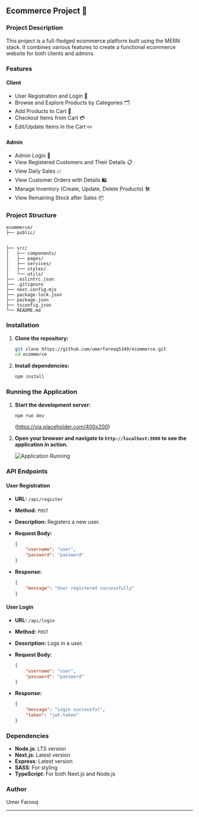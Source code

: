 ## Ecommerce Project 🛒

### Project Description

This project is a full-fledged ecommerce platform built using the MERN stack. It combines various features to create a functional ecommerce website for both clients and admins.

### Features

#### Client
- User Registration and Login 📝
- Browse and Explore Products by Categories 🗂️
- Add Products to Cart 🛒
- Checkout Items from Cart 💳
- Edit/Update Items in the Cart ✏️

#### Admin
- Admin Login 🔐
- View Registered Customers and Their Details 📋
- View Daily Sales 📈
- View Customer Orders with Details 🛍️
- Manage Inventory (Create, Update, Delete Products) 🛠️
- View Remaining Stock after Sales 📦

### Project Structure

```plaintext
ecommerce/
├── public/


├── src/
│   ├── components/
│   ├── pages/
│   ├── services/
│   ├── styles/
│   └── utils/
├── .eslintrc.json
├── .gitignore
├── next.config.mjs
├── package-lock.json
├── package.json
├── tsconfig.json
└── README.md
```

### Installation

1. **Clone the repository:**

    ```sh
    git clone https://github.com/umerfarooq5349/ecommerce.git
    cd ecommerce
    ```

2. **Install dependencies:**

    ```sh
    npm install
    ```

### Running the Application

1. **Start the development server:**

    ```sh
    npm run dev
    ```

    (https://via.placeholder.com/400x200)

2. **Open your browser and navigate to `http://localhost:3000` to see the application in action.**

    ![Application Running](https://via.placeholder.com/400x200)

### API Endpoints

#### User Registration

- **URL:** `/api/register`
- **Method:** `POST`
- **Description:** Registers a new user.
- **Request Body:**

    ```json
    {
        "username": "user",
        "password": "password"
    }
    ```

- **Response:**

    ```json
    {
        "message": "User registered successfully"
    }
    ```

#### User Login

- **URL:** `/api/login`
- **Method:** `POST`
- **Description:** Logs in a user.
- **Request Body:**

    ```json
    {
        "username": "user",
        "password": "password"
    }
    ```

- **Response:**

    ```json
    {
        "message": "Login successful",
        "token": "jwt-token"
    }
    ```

### Dependencies

- **Node.js**: LTS version
- **Next.js**: Latest version
- **Express**: Latest version
- **SASS**: For styling
- **TypeScript**: For both Next.js and Node.js

### Author

Umer Farooq

---
